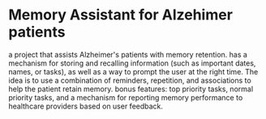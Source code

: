 # Memory Assistant for Alzehimer patients 
a project that assists Alzheimer's patients with memory retention. has a mechanism for storing and recalling information (such as important dates, names, or tasks), as well as a way to prompt the user at the right time. The idea is to use a combination of reminders, repetition, and associations to help the patient retain memory.  bonus features: top priority tasks, normal priority tasks, and a mechanism for reporting memory performance to healthcare providers based on user feedback.
